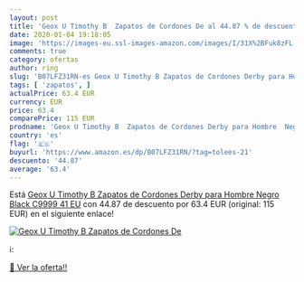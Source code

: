 ```yaml
---
layout: post
title: 'Geox U Timothy B  Zapatos de Cordones De al 44.87 % de descuento'
date: 2020-01-04 19:18:05
image: 'https://images-eu.ssl-images-amazon.com/images/I/31X%2BFuk8zFL._SL200_.jpg'
comments: true
category: ofertas
author: ring
slug: 'B07LFZ31RN-es Geox U Timothy B Zapatos de Cordones Derby para Hombre...'
tags: [ 'zapatos', ]
actualPrice: 63.4 EUR
currency: EUR
price: 63.4
comparePrice: 115 EUR
prodname: 'Geox U Timothy B  Zapatos de Cordones Derby para Hombre  Negro  Black C9999   41 EU'
country: 'es'
flag: '🇪🇸'
buyurl: 'https://www.amazon.es/dp/B07LFZ31RN/?tag=tolees-21'
descuento: '44.87'
average: '63.4'
---
```


Está [Geox U Timothy B  Zapatos de Cordones Derby para Hombre  Negro  Black C9999   41 EU](https://www.amazon.es/dp/B07LFZ31RN/?tag=tolees-21) con 44.87 de descuento por 63.4 EUR (original: 115 EUR) en el siguiente enlace!

[![Geox U Timothy B  Zapatos de Cordones De](https://images-eu.ssl-images-amazon.com/images/I/31X%2BFuk8zFL._SL200_.jpg)](https://www.amazon.es/dp/B07LFZ31RN/?tag=tolees-21)

ℹ️:


[🛒 Ver la oferta!!](https://www.amazon.es/dp/B07LFZ31RN/?tag=tolees-21)
